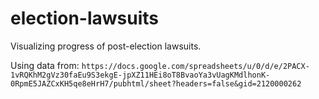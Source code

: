 # election-lawsuits
Visualizing progress of post-election lawsuits.

Using data from: `https://docs.google.com/spreadsheets/u/0/d/e/2PACX-1vRQKhM2gVz30faEu9S3ekgE-jpXZ11HEi8oT8BvaoYa3vUagKMdlhonK-0RpmE5JAZCxKH5qe8eHrH7/pubhtml/sheet?headers=false&gid=2120000262`
